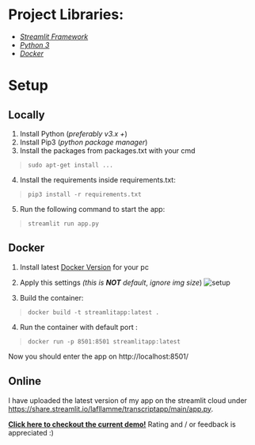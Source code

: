 # **Project Libraries:**

 - *[Streamlit Framework](https://streamlit.io/)* 
 - *[Python 3](https://www.python.org/)*
 - *[Docker](https://www.docker.com/products/docker-desktop)*


# **Setup**

## **Locally**

 1. Install Python (*preferably v3.x +*) 
 2. Install Pip3 (*python package manager*)
 3. Install the packages from packages.txt with your cmd

>  `sudo apt-get install ...`

 4. Install the requirements inside requirements.txt:

>  `pip3 install -r requirements.txt`

5. Run the following command to start the app:
> `streamlit run app.py`

## Docker

 1. Install latest [Docker Version](https://www.docker.com/products/docker-desktop) for your pc
 2.  Apply this settings *(this is **NOT** default*, *ignore img size*)
 ![setup](https://i.imgur.com/DXgntoB.png)

 3. Build the container:

 

> `docker build -t streamlitapp:latest .`
4. Run the container with default port :
> `docker run -p 8501:8501 streamlitapp:latest`

Now you should enter the app on http://localhost:8501/

## Online

I have uploaded the latest version of my app on the streamlit cloud under https://share.streamlit.io/lafllamme/transcriptapp/main/app.py.

**[Click here to checkout the current demo!](https://share.streamlit.io/lafllamme/transcriptapp/main/app.py)**
Rating and / or feedback is appreciated :)



